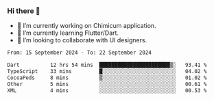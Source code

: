 ### Hi there 👋

<!--
**devcat37/devcat37** is a ✨ _special_ ✨ repository because its `README.md` (this file) appears on your GitHub profile.-->


- 🔭 I’m currently working on Chimicum application.
- 🌱 I’m currently learning Flutter/Dart.
- 👯 I’m looking to collaborate with UI designers.
<!-- - 🤔 I’m looking for help with ... -->

<!--START_SECTION:waka-->

```txt
From: 15 September 2024 - To: 22 September 2024

Dart          12 hrs 54 mins  ███████████████████████▒░   93.41 %
TypeScript    33 mins         █░░░░░░░░░░░░░░░░░░░░░░░░   04.02 %
CocoaPods     8 mins          ▒░░░░░░░░░░░░░░░░░░░░░░░░   01.02 %
Other         5 mins          ░░░░░░░░░░░░░░░░░░░░░░░░░   00.61 %
XML           4 mins          ░░░░░░░░░░░░░░░░░░░░░░░░░   00.53 %
```

<!--END_SECTION:waka-->
